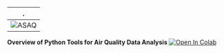 | . |
| - |
| ![ASAQ](https://www.iybssd2022.org/wp-content/uploads/ASAQ.jpg) |

 **Overview of Python Tools for Air Quality Data Analysis**  [![Open In Colab](https://colab.research.google.com/assets/colab-badge.svg)](https://colab.research.google.com/github/JulesKouatchou/asaq_py/blob/main/data_analysis/tutorial_python_tools.ipynb)

<!--
## Data Analysis with Pandas, GeoPandas and MovingPandas

This part of the course series is designed for participants who want to learn how to read timeseries data files, manipulate and visualize the data.

We will use the following Python tools:
- `Seaborn`: for visualization
- `Pandas`:
- `GeoPandas`:
- `MovingPandas`: 



| Lecture Topic | Interactive Link | 
|---|---|
| **Read the file with Pandas** | [![Open In Colab](https://colab.research.google.com/assets/colab-badge.svg)](https://colab.research.google.com/github/JulesKouatchou/asaq_py/blob/main/data_analysis/read_file.ipynb) |
| **Data conversion with Pandas**  | [![Open In Colab](https://colab.research.google.com/assets/colab-badge.svg)](https://colab.research.google.com/github/JulesKouatchou/asaq_py/blob/main/data_analysis/data_coversion.ipynb) |
| **Visualization with Pandas and Seaborn**  | [![Open In Colab](https://colab.research.google.com/assets/colab-badge.svg)](https://colab.research.google.com/github/JulesKouatchou/asaq_py/blob/main/data_analysis/plot_seaborn.ipynb) |
| **Use geolocation information with GeoPandas** | [![Open In Colab](https://colab.research.google.com/assets/colab-badge.svg)](https://colab.research.google.com/github/JulesKouatchou/asaq_py/blob/main/data_analysis/analysis_geopandas.ipynb) |
| **Time series analysis with MovingPandas** | [![Open In Colab](https://colab.research.google.com/assets/colab-badge.svg)](https://colab.research.google.com/github/JulesKouatchou/asaq_py/blob/main/data_analysis/analysis_movingpandas.ipynb) |

-->
